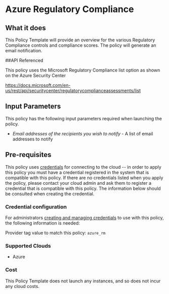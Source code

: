 # Azure Regulatory Compliance

## What it does

This Policy Template will provide an overview for the various Regulatory Compliance controls and compliance scores. The policy will generate an email notification.

##API Referenced

This policy uses the Microsoft Regulatory Compliance list option as shown on the Azure Security Center

https://docs.microsoft.com/en-us/rest/api/securitycenter/regulatorycomplianceassessments/list

## Input Parameters

This policy has the following input parameters required when launching the policy.

- *Email addresses of the recipients you wish to notify* - A list of email addresses to notify

## Pre-requisites

This policy uses [credentials](https://docs.rightscale.com/policies/users/guides/credential_management.html) for connecting to the cloud -- in order to apply this policy you must have a credential registered in the system that is compatible with this policy. If there are no credentials listed when you apply the policy, please contact your cloud admin and ask them to register a credential that is compatible with this policy. The information below should be consulted when creating the credential.

### Credential configuration

For administrators [creating and managing credentials](https://docs.rightscale.com/policies/users/guides/credential_management.html) to use with this policy, the following information is needed:

Provider tag value to match this policy: `azure_rm`

### Supported Clouds

- Azure

### Cost

This Policy Template does not launch any instances, and so does not incur any cloud costs.

